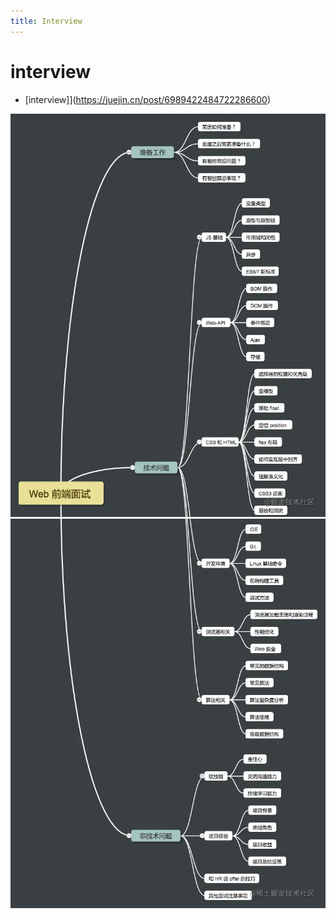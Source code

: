 ```yaml
---
title: Interview
---
```


# interview


+ [interview]](https://juejin.cn/post/6989422484722286600)



![框架](1.png)
![框架](2.png)